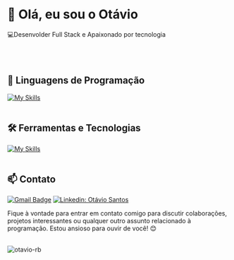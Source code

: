 <h1>👋 Olá, eu sou o Otávio</h1>

<p>
  💻Desenvolder Full Stack e Apaixonado por tecnologia
</p><br><br>

## 🚀 Linguagens de Programação
[![My Skills](https://skillicons.dev/icons?i=typescript,javascript,cpp,python)](https://skillicons.dev)<br><br>

## 🛠️ Ferramentas e Tecnologias
[![My Skills](https://skillicons.dev/icons?i=react,nodejs,tailwind,express,nextjs,postman,git,threejs)](https://skillicons.dev)<br><br>

## 📫 Contato

[![Gmail Badge](https://img.shields.io/badge/-otavio9797@outlook.com-006bed?style=flat-square&logo=Gmail&logoColor=white&link=mailto:{otavio9797@outlook.com})](mailto:{otavio9797@outlook.com})
[![Linkedin: Otávio Santos](https://img.shields.io/badge/-otaviosantos-blue?style=flat-square&logo=Linkedin&logoColor=white&link=[https://www.linkedin.com/in/ot%C3%A1vio-santos-3b577b252/])](https://www.linkedin.com/in/ot%C3%A1vio-santos-3b577b252/)

Fique à vontade para entrar em contato comigo para discutir colaborações, projetos interessantes ou qualquer outro assunto relacionado à programação. Estou ansioso para ouvir de você! 😊 <br><br>

<p><img align="center" src="https://github-readme-stats.vercel.app/api/top-langs?username=otavio-rb&show_icons=true&locale=en&layout=compact" alt="otavio-rb" /></p>
